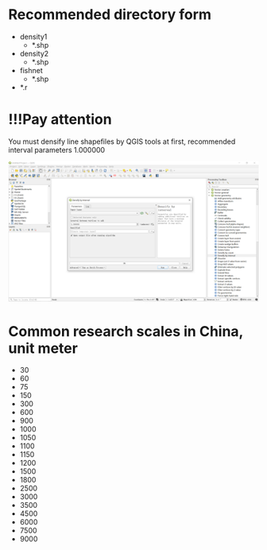 # Recommended directory form

- density1
  - *.shp
- density2
  - *.shp
- fishnet
  - *.shp
- *.r

# !!!Pay attention

You must densify line shapefiles by QGIS tools at first, recommended interval parameters 1.000000

![Densify by interval](./images/1.png)

# Common research scales in China, unit meter

- 30
- 60
- 75
- 150
- 300
- 600
- 900
- 1000
- 1050
- 1100
- 1150
- 1200
- 1500
- 1800
- 2500
- 3000
- 3500
- 4500
- 6000
- 7500
- 9000
